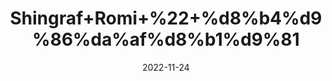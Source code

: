 ---
title: 'Shingraf+Romi+%22+%d8%b4%d9%86%da%af%d8%b1%d9%81'
date: '2022-11-24' 
metatag: '' 
inventory: '0' 
draft: false 
# meta description 
shortDescripton: 'Red+Cinnabar+%22+It+can+assist+you+with+infections%2c+neural+disorders%2c+sleep+problems%2c+skin+eruptions%2c+tumors.'
description: 'Herbs+%d8%ac%da%91%db%8c+%d8%a8%d9%88%d9%b9%db%8c'
longdescription: ''
tags: ''
brand: ''
subCategory: ''
unit: '10 gm-Pk'
sellCount: '0'
featured: False
# product Price
price: '300.0'
# Product Short Description
shortDescription: 'Red+Cinnabar+%22+It+can+assist+you+with+infections%2c+neural+disorders%2c+sleep+problems%2c+skin+eruptions%2c+tumors.'
productID: 'FF49C404-9B24-ED11-9968-005056B3A416'
type: 'products'
category: 'Herbs+%d8%ac%da%91%db%8c+%d8%a8%d9%88%d9%b9%db%8c' 
thumnailproduct: 'https://eraconnect.blob.core.windows.net/product-images/aminsaddiquidawakhana/FF49C404-9B24-ED11-9968-005056B3A416.webp' 
images:
  - image: 'https://eraconnect.blob.core.windows.net/product-images/aminsaddiquidawakhana/FF49C404-9B24-ED11-9968-005056B3A416.webp'  
Variants:
---